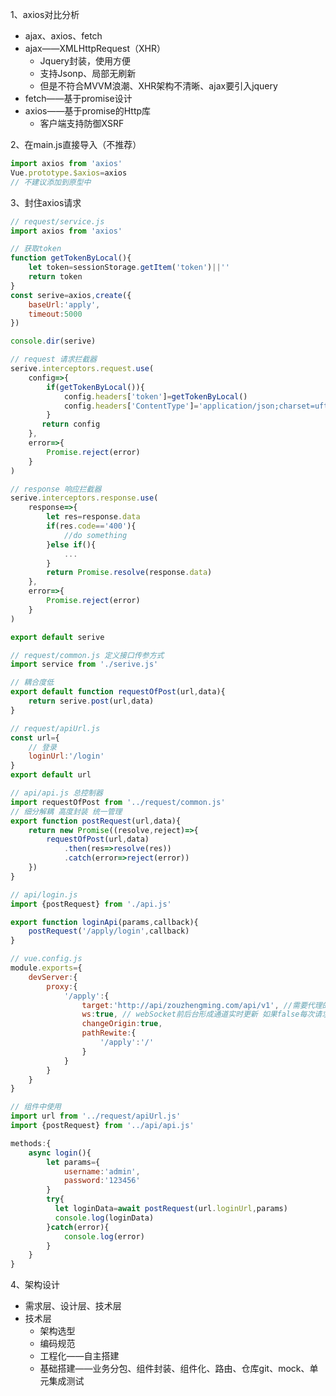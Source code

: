 1、axios对比分析

- ajax、axios、fetch
- ajax——XMLHttpRequest（XHR）
  - Jquery封装，使用方便
  - 支持Jsonp、局部无刷新
  - 但是不符合MVVM浪潮、XHR架构不清晰、ajax要引入jquery
- fetch——基于promise设计
- axios——基于promise的Http库
  - 客户端支持防御XSRF

2、在main.js直接导入（不推荐）

```javascript
import axios from 'axios'
Vue.prototype.$axios=axios
// 不建议添加到原型中
```

3、封住axios请求

```javascript
// request/service.js
import axios from 'axios'

// 获取token
function getTokenByLocal(){
    let token=sessionStorage.getItem('token')||''
    return token
}
const serive=axios,create({
    baseUrl:'apply',
    timeout:5000
})

console.dir(serive)

// request 请求拦截器
serive.interceptors.request.use(
	config=>{
        if(getTokenByLocal()){
            config.headers['token']=getTokenByLocal()
        	config.headers['ContentType']='application/json;charset=uft-8'
        }
       return config
    },
    error=>{
        Promise.reject(error)
    }
)

// response 响应拦截器
serive.interceptors.response.use(
	response=>{
        let res=response.data
        if(res.code=='400'){
            //do something
        }else if(){
            ...
        }
        return Promise.resolve(response.data)
    },
    error=>{
        Promise.reject(error)
    }
)

export default serive
```

```javascript
// request/common.js 定义接口传参方式
import service from './serive.js'

// 耦合度低
export default function requestOfPost(url,data){
    return serive.post(url,data)
}
```

```javascript
// request/apiUrl.js
const url={
    // 登录
    loginUrl:'/login'
}
export default url
```

```javascript
// api/api.js 总控制器
import requestOfPost from '../request/common.js'
// 细分解耦 高度封装 统一管理
export function postRequest(url,data){
    return new Promise((resolve,reject)=>{
        requestOfPost(url,data)
            .then(res=>resolve(res))
        	.catch(error=>reject(error))
    })
}
```

```javascript
// api/login.js
import {postRequest} from './api.js'

export function loginApi(params,callback){
    postRequest('/apply/login',callback)
}
```

```javascript
// vue.config.js
module.exports={
    devServer:{
        proxy:{
            '/apply':{
                target:'http://api/zouzhengming.com/api/v1', //需要代理的服务器
                ws:true, // webSocket前后台形成通道实时更新 如果false每次请求之后会断开
                changeOrigin:true,
                pathRewite:{
                    '/apply':'/'
                }
            }
        }
    }
}
```

```javascript
// 组件中使用
import url from '../request/apiUrl.js'
import {postRequest} from '../api/api.js'

methods:{
    async login(){
        let params={
            username:'admin',
            password:'123456'
        }
        try{
          let loginData=await postRequest(url.loginUrl,params)
       	  console.log(loginData)  
        }catch(error){
            console.log(error)
        }        
    }
}
```

4、架构设计

- 需求层、设计层、技术层
- 技术层
  - 架构选型
  - 编码规范
  - 工程化——自主搭建
  - 基础搭建——业务分包、组件封装、组件化、路由、仓库git、mock、单元集成测试



















